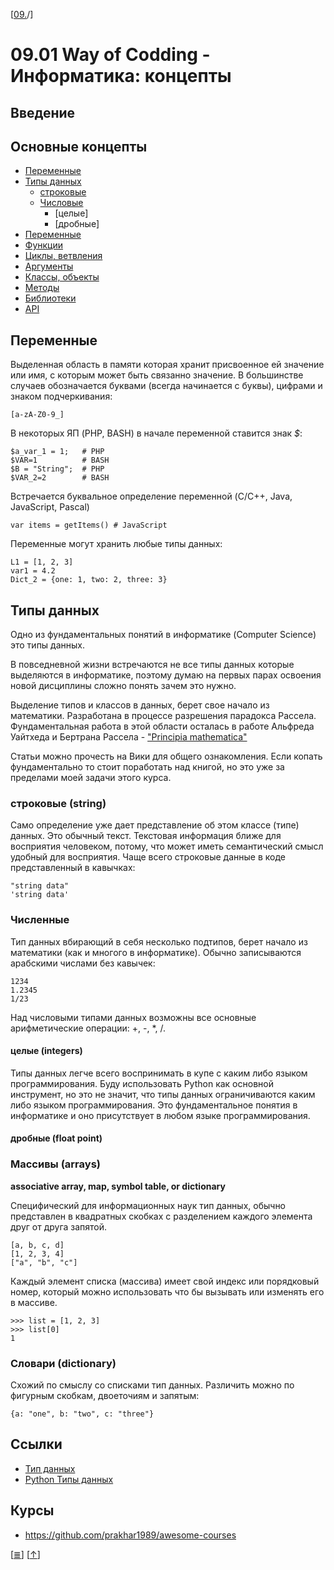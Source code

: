 <!--
File          : 09.01.md

Created       : Tue 14 Jul 2015 23:51:13 UTC+02
Last Modified : Sat 05 Sep 2015 00:27:06
-->

\[[09.](./09.md "Информатика")/]
# 09.01 Way of Codding - Информатика: концепты #

## Введение ##


## Основные концепты ##
-   [Переменные](./09.0.md#Переменные)
-   [Типы данных]()
    +   [строковые]()
    +   [Числовые]()
        *   [целые]
        *   [дробные]
-   [Переменные]()
-   [Функции]()
-   [Циклы, ветвления]()
-   [Аргументы]()
-   [Классы, объекты]()
-   [Методы]()
-   [Библиотеки]()
-   [API]()

## Переменные ##
Выделенная область в памяти которая хранит присвоенное ей значение или имя, с
которым может быть связанно значение.
В большинстве случаев обозначается буквами (всегда начинается с буквы), цифрами
и знаком подчеркивания:

    [a-zA-Z0-9_]

В некоторых ЯП (PHP, BASH) в начале переменной ставится знак _$_:

    $a_var_1 = 1;   # PHP
    $VAR=1          # BASH
    $B = "String";  # PHP
    $VAR_2=2        # BASH

Встречается буквальное определение переменной (C/C++, Java, JavaScript, Pascal)

    var items = getItems() # JavaScript

Переменные могут хранить любые типы данных:

    L1 = [1, 2, 3]
    var1 = 4.2
    Dict_2 = {one: 1, two: 2, three: 3}

## Типы данных ##
Одно из фундаментальных понятий в информатике (Computer Science) это типы
данных.

В повседневной жизни встречаются не все типы данных которые выделяются в
информатике, поэтому думаю на первых парах освоения новой дисциплины сложно
понять зачем это нужно.


Выделение типов и классов в данных, берет свое начало из математики. Разработана
в процессе разрешения парадокса Рассела. Фундаментальная работа в этой области
осталась в работе Альфреда Уайтхеда и Бертрана Рассела -
["Principia mathematica"](https://ru.wikipedia.org/wiki/Principia_Mathematica
"Ссылка на Wiki")

Статьи можно прочесть на Вики для общего ознакомления. Если копать
фундаментально то стоит поработать над книгой, но это уже за пределами моей
задачи этого курса.

### строковые (string) ###
Само определение уже дает представление об этом классе (типе) данных. Это
обычный текст. Текстовая информация ближе для восприятия человеком, потому, что
может иметь семантический смысл удобный для восприятия. Чаще всего строковые
данные в коде представленный в кавычках:

    "string data"
    'string data'

### Численные ###
Тип данных вбирающий в себя несколько подтипов, берет начало из математики (как
и многого в информатике). Обычно записываются арабскими числами без кавычек:

    1234
    1.2345
    1/23

Над числовыми типами данных возможны все основные арифметические операции: +, -,
*, /.

#### целые  (integers) ####
Типы данных легче всего воспринимать в купе с каким либо языком
программирования. Буду использовать Python  как основной инструмент, но это не
значит, что типы данных ограничиваются каким либо языком программирования. Это
фундаментальное понятия в информатике и оно присутствует в любом языке
программирования. 

#### дробные (float point) ####

### Массивы (arrays) ###
__associative array, map, symbol table, or dictionary__

Специфический для информационных наук тип данных, обычно представлен в
квадратных скобках с разделением каждого элемента друг от друга запятой.

    [a, b, c, d]
    [1, 2, 3, 4]
    ["a", "b", "c"]

Каждый элемент списка (массива) имеет свой индекс или порядковый номер, который
можно использовать что бы вызывать или изменять его в массиве.

    >>> list = [1, 2, 3]
    >>> list[0]
    1

### Словари (dictionary) ###
Схожий по смыслу со списками тип данных. Различить можно по фигурным скобкам,
двоеточиям и запятым:

    {a: "one", b: "two", c: "three"}

## Ссылки ##
*   [Тип данных](https://goo.gl/ccGIPn "Wiki")
*   [Python Типы данных](http://habrahabr.ru/post/49671/ "Habr")

## Курсы  ##
*   https://github.com/prakhar1989/awesome-courses

\[[≣](../../README_ru.md#Содержание "Содержание")\]
\[[↑](./09.01.md#0901-way-of-codding---Информатика-концепты "Вверх")\]
